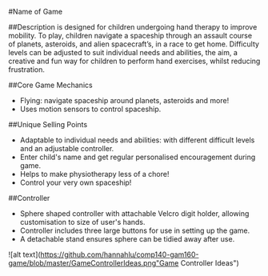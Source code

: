 #Name of Game

##Description 
is designed for children undergoing hand therapy to improve mobility. To play, children navigate a spaceship through an assault course of planets, asteroids, and alien spacecraft’s, in a race to get home. Difficulty levels can be adjusted to suit individual needs and abilities, the aim, a creative and fun way for children to perform hand exercises, whilst reducing frustration. 

##Core Game Mechanics
- Flying: navigate spaceship around planets, asteroids and more!
- Uses motion sensors to control spaceship.

##Unique Selling Points
- Adaptable to individual needs and abilities: with different difficult levels and an adjustable controller.
- Enter child's name and get regular personalised encouragement during game.
- Helps to make physiotherapy less of a chore!
- Control your very own spaceship!

##Controller 

- Sphere shaped controller with attachable Velcro digit holder, allowing customisation to size of user's hands. 
- Controller includes three large buttons for use in setting up the game. 
- A detachable stand ensures sphere can be tidied away after use. 


![alt text](https://github.com/hannahlu/comp140-gam160-game/blob/master/GameControllerIdeas.png"Game Controller Ideas")
